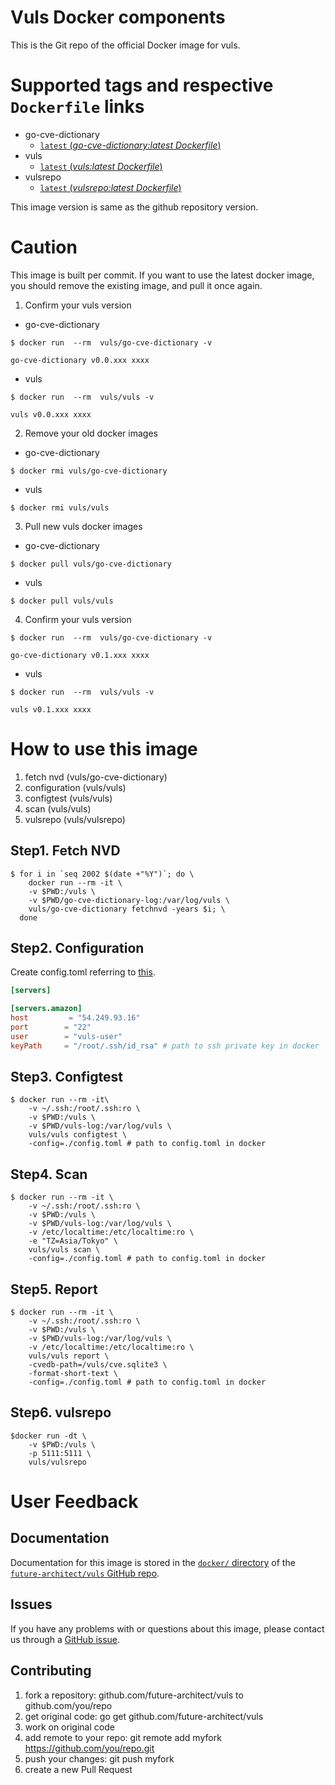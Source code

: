# Vuls Docker components

This is the Git repo of the official Docker image for vuls.

# Supported tags and respective `Dockerfile` links

- go-cve-dictionary
  - [`latest` (*go-cve-dictionary:latest Dockerfile*)]()
- vuls
  - [`latest` (*vuls:latest Dockerfile*)]()
- vulsrepo
  - [`latest` (*vulsrepo:latest Dockerfile*)]()

This image version is same as the github repository version.

# Caution

This image is built per commit.
If you want to use the latest docker image, you should remove the existing image, and pull it once again.

1. Confirm your vuls version

- go-cve-dictionary

```console
$ docker run  --rm  vuls/go-cve-dictionary -v

go-cve-dictionary v0.0.xxx xxxx
```

- vuls

```console
$ docker run  --rm  vuls/vuls -v

vuls v0.0.xxx xxxx
```

2. Remove your old docker images

- go-cve-dictionary

```
$ docker rmi vuls/go-cve-dictionary
```

- vuls

```
$ docker rmi vuls/vuls
```

3. Pull new vuls docker images

- go-cve-dictionary

```
$ docker pull vuls/go-cve-dictionary
```

- vuls

```
$ docker pull vuls/vuls
```

4. Confirm your vuls version

```console
$ docker run  --rm  vuls/go-cve-dictionary -v

go-cve-dictionary v0.1.xxx xxxx
```

- vuls

```console
$ docker run  --rm  vuls/vuls -v

vuls v0.1.xxx xxxx
```


# How to use this image

1. fetch nvd (vuls/go-cve-dictionary)
1. configuration (vuls/vuls)
1. configtest (vuls/vuls)
1. scan (vuls/vuls)
1. vulsrepo (vuls/vulsrepo)

## Step1. Fetch NVD

```console
$ for i in `seq 2002 $(date +"%Y")`; do \
    docker run --rm -it \
    -v $PWD:/vuls \
    -v $PWD/go-cve-dictionary-log:/var/log/vuls \
    vuls/go-cve-dictionary fetchnvd -years $i; \
  done
```

## Step2. Configuration

Create config.toml referring to [this](https://github.com/future-architect/vuls#configuration).

```toml
[servers]

[servers.amazon]
host         = "54.249.93.16"
port        = "22"
user        = "vuls-user"
keyPath     = "/root/.ssh/id_rsa" # path to ssh private key in docker
```


## Step3. Configtest

```console
$ docker run --rm -it\
    -v ~/.ssh:/root/.ssh:ro \
    -v $PWD:/vuls \
    -v $PWD/vuls-log:/var/log/vuls \
    vuls/vuls configtest \
    -config=./config.toml # path to config.toml in docker
```

## Step4. Scan

```console
$ docker run --rm -it \
    -v ~/.ssh:/root/.ssh:ro \
    -v $PWD:/vuls \
    -v $PWD/vuls-log:/var/log/vuls \
    -v /etc/localtime:/etc/localtime:ro \
    -e "TZ=Asia/Tokyo" \
    vuls/vuls scan \
    -config=./config.toml # path to config.toml in docker
```

## Step5. Report

```console
$ docker run --rm -it \
    -v ~/.ssh:/root/.ssh:ro \
    -v $PWD:/vuls \
    -v $PWD/vuls-log:/var/log/vuls \
    -v /etc/localtime:/etc/localtime:ro \
    vuls/vuls report \
    -cvedb-path=/vuls/cve.sqlite3 \
    -format-short-text \
    -config=./config.toml # path to config.toml in docker
```

## Step6. vulsrepo

```console
$docker run -dt \
    -v $PWD:/vuls \
    -p 5111:5111 \
    vuls/vulsrepo
```

# User Feedback

## Documentation

Documentation for this image is stored in the [`docker/` directory]() of the [`future-architect/vuls` GitHub repo](https://github.com/future-architect/vuls). 

## Issues

If you have any problems with or questions about this image, please contact us through a [GitHub issue](https://github.com/future-architect/vuls/issues). 

## Contributing

1. fork a repository: github.com/future-architect/vuls to github.com/you/repo
1. get original code: go get github.com/future-architect/vuls
1. work on original code
1. add remote to your repo: git remote add myfork https://github.com/you/repo.git
1. push your changes: git push myfork
1. create a new Pull Request

